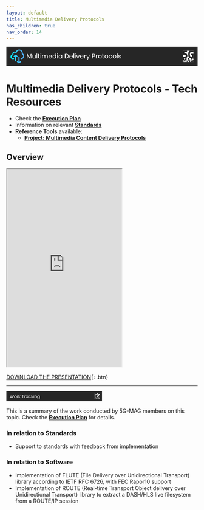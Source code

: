 ```yaml
---
layout: default
title: Multimedia Delivery Protocols
has_children: true
nav_order: 14
---
```


<img src="../assets/images/Banner_MD.png" /> 

# Multimedia Delivery Protocols - Tech Resources

* Check the [**Execution Plan**](https://github.com/orgs/5G-MAG/projects/44/views/22)
* Information on relevant [**Standards**](https://5g-mag.github.io/Standards/pages/multimedia-content-delivery.html)
* **Reference Tools** available:
   * [**Project: Multimedia Content Delivery Protocols**](https://5g-mag.github.io/Getting-Started/pages/multimedia-content-delivery/)

## Overview
<iframe width="60%" height="520" src="https://drive.google.com/file/d/1NvLJYDT4CVzlDsYgIc6hUjORY3nyDqyz/preview"></iframe>

[DOWNLOAD THE PRESENTATION](https://drive.google.com/file/d/1NvLJYDT4CVzlDsYgIc6hUjORY3nyDqyz/preview){: .btn}

---

<img src="../assets/images/Banner_WorkTracking.png" width="50%" /> 

This is a summary of the work conducted by 5G-MAG members on this topic. Check the [**Execution Plan**](https://github.com/orgs/5G-MAG/projects/44/views/22) for details.

### In relation to Standards
* Support to standards with feedback from implementation

### In relation to Software
* Implementation of FLUTE (File Delivery over Unidirectional Transport) library according to IETF RFC 6726, with FEC Rapor10 support
* Implementation of ROUTE (Real-time Transport Object delivery over Unidirectional Transport) library to extract a DASH/HLS live filesystem from a ROUTE/IP session
